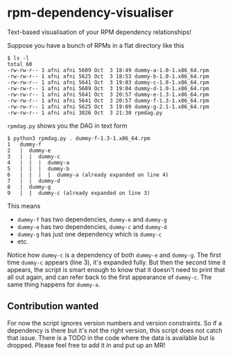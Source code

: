 # rpm-dependency-visualiser

Text-based visualisation of your RPM dependency relationships!

Suppose you have a bunch of RPMs in a flat directory like this

```
$ ls -l
total 60
-rw-rw-r-- 1 afni afni 5609 Oct  3 18:49 dummy-a-1.0-1.x86_64.rpm
-rw-rw-r-- 1 afni afni 5625 Oct  3 18:53 dummy-b-1.0-1.x86_64.rpm
-rw-rw-r-- 1 afni afni 5641 Oct  3 19:03 dummy-c-1.0-1.x86_64.rpm
-rw-rw-r-- 1 afni afni 5609 Oct  3 19:04 dummy-d-1.0-1.x86_64.rpm
-rw-rw-r-- 1 afni afni 5641 Oct  3 20:57 dummy-e-1.3-1.x86_64.rpm
-rw-rw-r-- 1 afni afni 5641 Oct  3 20:57 dummy-f-1.3-1.x86_64.rpm
-rw-rw-r-- 1 afni afni 5625 Oct  3 19:09 dummy-g-2.1-1.x86_64.rpm
-rw-rw-r-- 1 afni afni 3826 Oct  3 21:30 rpmdag.py
```

`rpmdag.py` shows you the DAG in text form

```
$ python3 rpmdag.py . dummy-f-1.3-1.x86_64.rpm
1   dummy-f
2   |  dummy-e
3   |  |  dummy-c
4   |  |  |  dummy-a
5   |  |  |  dummy-b
6   |  |  |  |  dummy-a (already expanded on line 4)
7   |  |  dummy-d
8   |  dummy-g
9   |  |  dummy-c (already expanded on line 3)
```

This means
- `dummy-f` has two dependencies, `dummy-e` and `dummy-g`
- `dummy-e` has two dependencies, `dummy-c` and `dummy-d`
- `dummy-g` has just one dependency which is `dummy-c`
- etc.

Notice how `dummy-c` is a dependency of both `dummy-e` and `dummy-g`. The first time `dummy-c` appears (line 3), it's expanded fully. But then the second time it appears, the script is smart enough to know that it doesn't need to print that all out again, and can refer back to the first appearance of `dummy-c`. The same thing happens for `dummy-a`.

## Contribution wanted

For now the script ignores version numbers and version constraints. So if a dependency is there but it's not the right version, this script does not catch that issue. There is a TODO in the code where the data is available but is dropped. Please feel free to add it in and put up an MR!

